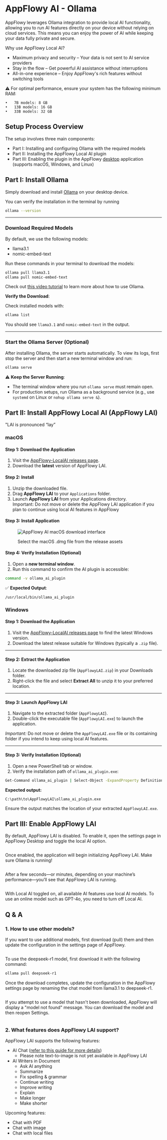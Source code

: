 # AppFlowy AI - Ollama

AppFlowy leverages Ollama integration to provide local AI functionality, allowing you to run AI features directly on your device without relying on cloud services. This means you can enjoy the power of AI while keeping your data fully private and secure.

Why use AppFlowy Local AI?

- Maximum privacy and security – Your data is not sent to AI service providers
- Stay in the flow – Get powerful AI assistance without interruptions
- All-in-one experience – Enjoy AppFlowy's rich features without switching tools


⚠️ For optimal performance, ensure your system has the following minimum RAM:

	•	7B models: 8 GB
	•	13B models: 16 GB
	•	33B models: 32 GB

## Setup Process Overview

The setup involves three main components:

- Part I: Installing and configuring Ollama with the required models
- Part II: Installing the AppFlowy Local AI plugin
- Part III: Enabling the plugin in the AppFlowy [desktop](https://appflowy.com/download) application (supports macOS, Windows, and Linux)

## Part I: Install Ollama

Simply download and install [Ollama](https://ollama.com/download) on your desktop device. 

You can verify the installation in the terminal by running 

```bash
ollama --version
```

***

### Download Required Models

By default, we use the following models:

* llama3.1
* nomic-embed-text

Run these commands in your terminal to download the models:

```bash
ollama pull llama3.1  
ollama pull nomic-embed-text
```
Check out [this video tutorial](https://youtu.be/UtSSMs6ObqY?si=zU_RlrOu-bWWKHTE&t=39) to learn more about how to use Ollama.

**Verify the Download**:

Check installed models with:

```bash
ollama list
```

You should see `llama3.1` and `nomic-embed-text` in the output.

***

### Start the Ollama Server (Optional)

After installing Ollama, the server starts automatically. To view its logs, first stop the server and then start a new terminal window and run:

```bash
ollama serve
```

⚠️ **Keep the Server Running**:

* The terminal window where you run `ollama serve` must remain open.
* For production setups, run Ollama as a background service (e.g., use `systemd` on Linux or `nohup ollama serve &`).


## Part II: Install AppFlowy Local AI (AppFlowy LAI)
"LAI is pronounced “lay”


### macOS

#### Step 1: Download the Application

1. Visit the [AppFlowy-LocalAI releases page](https://github.com/AppFlowy-IO/AppFlowy-LocalAI/releases).
2. Download the **latest** version of AppFlowy LAI.


#### Step 2: Install

1. Unzip the downloaded file.
2. Drag **AppFlowy LAI** to your `Applications` folder.
3. Launch **AppFlowy LAI** from your Applications directory.\
   Important: Do not move or delete the AppFlowy LAI application if you plan to continue using local AI features in AppFlowy


#### Step 3: Install Application

<figure><img src="../../.gitbook/assets/image (7).png" alt="AppFlowy AI macOS download interface"><figcaption><p>Select the macOS .dmg file from the release assets</p></figcaption></figure>


#### Step 4: Verify Installation (Optional)

1. Open a **new terminal window**.
2. Run this command to confirm the AI plugin is accessible:

```bash
command -v ollama_ai_plugin  
```

✅ **Expected Output**:

```
/usr/local/bin/ollama_ai_plugin  
```

### Windows

#### Step 1: Download the Application

1. Visit the [AppFlowy-LocalAI releases page](https://github.com/AppFlowy-IO/AppFlowy-LocalAI/releases) to find the latest Windows version.
2. Download the latest release suitable for Windows (typically a `.zip` file).

***

#### Step 2: Extract the Application

1. Locate the downloaded zip file (`AppFlowyLAI.zip`) in your Downloads folder.
2. Right-click the file and select **Extract All** to unzip it to your preferred location.

***

#### Step 3: Launch AppFlowy LAI

1. Navigate to the extracted folder (`AppFlowyLAI`).
2. Double-click the executable file (`AppFlowyLAI.exe`) to launch the application.

*Important:* Do not move or delete the `AppFlowyLAI.exe` file or its containing folder if you intend to keep using local AI features.

***

#### Step 3: Verify Installation (Optional)

1. Open a new PowerShell tab or window.
2. Verify the installation path of `ollama_ai_plugin.exe`:

```cmd
Get-Command ollama_ai_plugin | Select-Object -ExpandProperty Definition
```

**Expected output:**

```
C:\path\to\AppFlowyLAI\ollama_ai_plugin.exe
```

Ensure the output matches the location of your extracted `AppFlowyLAI.exe`.


## Part III: Enable AppFlowy LAI 

By default, AppFlowy LAI is disabled. To enable it, open the settings page in AppFlowy Desktop and toggle the local AI option.


<figure><img src="../../.gitbook/assets/enable_local_ai.png" alt=""><figcaption></figcaption></figure>

Once enabled, the application will begin initializing AppFlowy LAI. Make sure Ollama is running!

<figure><img src="../../.gitbook/assets/local_ai_init.png" alt=""><figcaption></figcaption></figure>


After a few seconds—or minutes, depending on your machine’s performance—you’ll see that AppFlowy LAI is running.

<figure><img src="../../.gitbook/assets/local_ai_running.png" alt=""><figcaption></figcaption></figure>

With Local AI toggled on, all available AI features use local AI models. To use an online model such as GPT-4o, you need to turn off Local AI.

## Q & A

### 1. How to use other models?

If you want to use additional models, first download (pull) them and then update the configuration in the settings page of AppFlowy.

<figure><img src="../../.gitbook/assets/image (94).png" alt=""><figcaption></figcaption></figure>


To use the deepseek-r1 model, first download it with the following command:

```bash
ollama pull deepseek-r1
```

Once the download completes, update the configuration in the AppFlowy settings page by renaming the chat model from llama3.1 to deepseek-r1.


<figure><img src="../../.gitbook/assets/use_deepseek.png" alt=""><figcaption></figcaption></figure>


If you attempt to use a model that hasn't been downloaded, AppFlowy will display a "model not found" message. You can download the model and then reopen Settings.


<figure><img src="../../.gitbook/assets/model_not_found.png" alt=""><figcaption></figcaption></figure>


### 2. What features does AppFlowy LAI support?

AppFlowy LAI supports the following features:

* AI Chat ([refer to this guide for more details](https://appflowy.com/guide/intro-to-appflowy-aI))
  * Please note text-to-image is not yet available in AppFlowy LAI 
* AI Writers in Document 
  * Ask AI anything
  * Summarize
  * Fix spelling & grammar
  * Continue writing
  * Improve writing
  * Explain
  * Make longer
  * Make shorter

Upcoming features:

* Chat with PDF
* Chat with image
* Chat with local files



